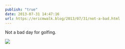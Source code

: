 ```yaml
---
publish: "true"
date: 2013-07-31 14:47:16
url: https://ericmwalk.blog/2013/07/31/not-a-bad.html
---
```


Not a bad day for golfing.

![](https://ericmwalk.blog/uploads/2022/59d51ce5e5.jpg)